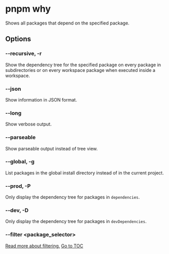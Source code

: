 
# pnpm why


Shows all packages that depend on the specified package.

## Options

### --recursive, -r

Show the dependency tree for the specified package on every package in
subdirectories or on every workspace package when executed inside a workspace.

### --json

Show information in JSON format.

### --long

Show verbose output.

### --parseable

Show parseable output instead of tree view.

### --global, -g

List packages in the global install directory instead of in the current project.

### --prod, -P

Only display the dependency tree for packages in `dependencies`.

### --dev, -D

Only display the dependency tree for packages in `devDependencies`.

### --filter &lt;package_selector\>

[Read more about filtering.](../filtering.html)
<span style='float: footnote;'><a href="../index.html#toc">Go to TOC</a></span>
